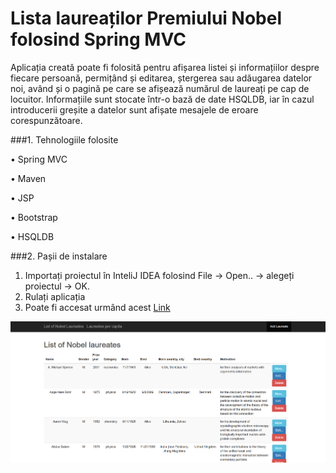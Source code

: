 Lista laureaților Premiului Nobel folosind Spring MVC
===============================
Aplicația creată poate fi folosită pentru afișarea listei și informațiilor despre fiecare persoană, permițând și editarea, ștergerea sau adăugarea datelor noi, având și o pagină pe care se afișează numărul de laureați pe cap de locuitor.
Informațiile sunt stocate într-o bază de date HSQLDB, iar în cazul introducerii greșite a datelor sunt afișate mesajele de eroare corespunzătoare.

###1. Tehnologiile folosite

•	Spring MVC

•	Maven

•	JSP

•	Bootstrap

•	HSQLDB

###2. Pașii de instalare

1. Importați proiectul în InteliJ IDEA folosind File -> Open.. -> alegeți proiectul -> OK.
2. Rulați aplicația
3. Poate fi accesat urmând acest [Link](http://localhost:8080/project-spring-mvc/laureates)

![GitHub Logo](/src/main/webapp/resources/img/1.png)